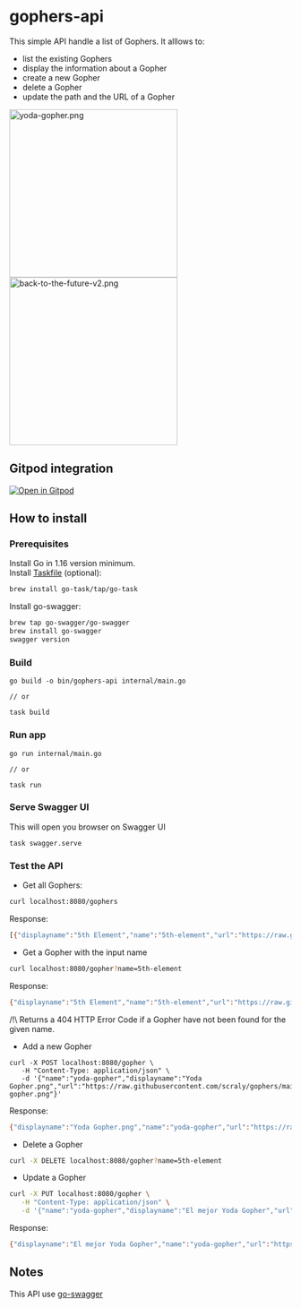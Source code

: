 # gophers-api

This simple API handle a list of Gophers.
It alllows to:
- list the existing Gophers
- display the information about a Gopher
- create a new Gopher
- delete a Gopher
- update the path and the URL of a Gopher

<img src="https://raw.githubusercontent.com/scraly/gophers/main/yoda-gopher.png" alt="yoda-gopher.png" width="300"/> <img src="https://raw.githubusercontent.com/scraly/gophers/main/back-to-the-future-v2.png" alt="back-to-the-future-v2.png" width="300"/>

## Gitpod integration

[![Open in Gitpod](https://gitpod.io/button/open-in-gitpod.svg)](https://gitpod.io/#https://github.com/scraly/gophers-api.git)

## How to install 

### Prerequisites

Install Go in 1.16 version minimum.  
Install [Taskfile](https://taskfile.dev/#/installation) (optional):

```bash
brew install go-task/tap/go-task
```

Install go-swagger:

```bash
brew tap go-swagger/go-swagger
brew install go-swagger
swagger version
```

### Build 

``` 
go build -o bin/gophers-api internal/main.go

// or 

task build
```

### Run app 

``` 
go run internal/main.go

// or 

task run
```

### Serve Swagger UI 

This will open you browser on Swagger UI

``` 
task swagger.serve
```

### Test the API

* Get all Gophers:

```bash
curl localhost:8080/gophers
```

Response:

```bash
[{"displayname":"5th Element","name":"5th-element","url":"https://raw.githubusercontent.com/scraly/gophers/main/5th-element.png"}]
```

* Get a Gopher with the input name

```bash
curl localhost:8080/gopher?name=5th-element
```

Response:

```bash
{"displayname":"5th Element","name":"5th-element","url":"https://raw.githubusercontent.com/scraly/gophers/main/5th-element.png"}
```

/!\ Returns a 404 HTTP Error Code if a Gopher have not been found for the given name.

* Add a new Gopher

```
curl -X POST localhost:8080/gopher \
   -H "Content-Type: application/json" \
   -d '{"name":"yoda-gopher","displayname":"Yoda Gopher.png","url":"https://raw.githubusercontent.com/scraly/gophers/main/yoda-gopher.png"}'  
```

Response:

```bash
{"displayname":"Yoda Gopher.png","name":"yoda-gopher","url":"https://raw.githubusercontent.com/scraly/gophers/main/yoda-gopher.png"}
```

* Delete a Gopher

```bash
curl -X DELETE localhost:8080/gopher?name=5th-element
```

* Update a Gopher

```bash
curl -X PUT localhost:8080/gopher \
   -H "Content-Type: application/json" \
   -d '{"name":"yoda-gopher","displayname":"El mejor Yoda Gopher","url":"https://raw.githubusercontent.com/scraly/gophers/main/yoda-gopher.png"}' 
```

Response:

```bash
{"displayname":"El mejor Yoda Gopher","name":"yoda-gopher","url":"https://raw.githubusercontent.com/scraly/gophers/main/yoda-gopher.png"}
```

## Notes

This API use [go-swagger](https://goswagger.io/install.html)
